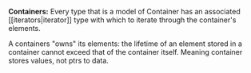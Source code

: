 **Containers:**
Every type that is a model of Container has an associated [[iterators|iterator]] type with which to iterate through the container's elements.

A containers "owns" its elements: the lifetime of an element stored in a container cannot exceed that of the container itself. Meaning container stores values, not ptrs to data.
